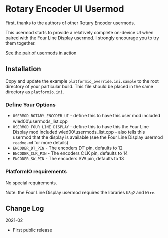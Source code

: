 # Rotary Encoder UI Usermod

First, thanks to the authors of other Rotary Encoder usermods.

This usermod starts to provide a relatively complete on-device
UI when paired with the Four Line Display usermod. I strongly
encourage you to try them together.

[See the pair of usermods in action](https://www.youtube.com/watch?v=tITQY80rIOA)

## Installation

Copy and update the example `platformio_override.ini.sample` to the root directory of your particular build.
This file should be placed in the same directory as `platformio.ini`.

### Define Your Options

* `USERMOD_ROTARY_ENCODER_UI`  - define this to have this user mod included wled00\usermods_list.cpp
* `USERMOD_FOUR_LINE_DISPLAY`  - define this to have this the Four Line Display mod included wled00\usermods_list.cpp - also tells this usermod that the display is available (see the Four Line Display usermod `readme.md` for more details)
* `ENCODER_DT_PIN`             - The encoders DT pin, defaults to 12
* `ENCODER_CLK_PIN`            - The encoders CLK pin, defaults to 14
* `ENCODER_SW_PIN`             - The encoders SW pin, defaults to 13

### PlatformIO requirements

No special requirements.

Note: the Four Line Display usermod requires the libraries `U8g2` and `Wire`.

## Change Log

2021-02
* First public release
